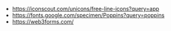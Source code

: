 - https://iconscout.com/unicons/free-line-icons?query=app
- https://fonts.google.com/specimen/Poppins?query=poppins
- https://web3forms.com/